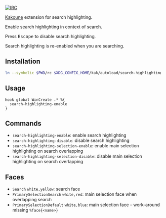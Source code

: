 [![IRC][shields/kakoune/badge]][freenode/kakoune]

[Kakoune][] extension for search highlighting.

Enable search highlighting in context of search.

Press <kbd>Escape</kbd> to disable search highlighting.

Search highlighting is re-enabled when you are searching.

Installation
------------

``` sh
ln --symbolic $PWD/rc $XDG_CONFIG_HOME/kak/autoload/search-highlighting
```

Usage
-----

``` kak
hook global WinCreate .* %{
  search-highlighting-enable
}
```

Commands
--------

- `search-highlighting-enable`: enable search highlighting
- `search-highlighting-disable`: disable search highlighting
- `search-highlighting-selection-enable`: enable main selection highlighting on search overlapping
- `search-highlighting-selection-disable`: disable main selection highlighting on search overlapping

Faces
-----

- `Search` `white,yellow`: search face
- `PrimarySelectionSearch` `white,red`: main selection face when overlapping search
- `PrimarySelectionDefault` `white,blue`: main selection face – work-around missing `%face{<name>}`

[Kakoune]: http://kakoune.org
[freenode/kakoune]: https://webchat.freenode.net?channels=kakoune
[shields/kakoune/badge]: https://img.shields.io/badge/IRC-%23kakoune-blue.svg
